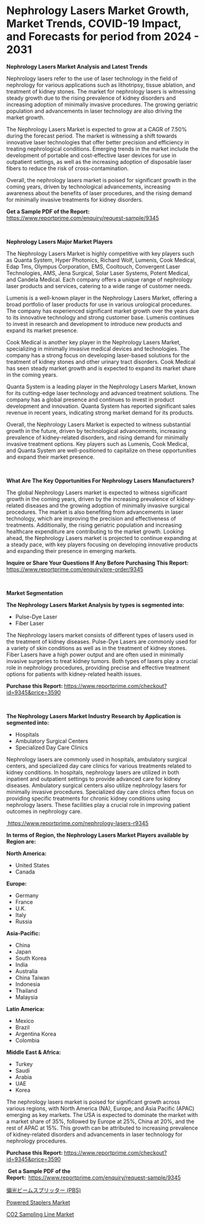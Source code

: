<p><h1>Nephrology Lasers Market Growth, Market Trends, COVID-19 Impact, and Forecasts for period from 2024 - 2031</h1></p><p><strong>Nephrology Lasers Market Analysis and Latest Trends</strong></p>
<p><p>Nephrology lasers refer to the use of laser technology in the field of nephrology for various applications such as lithotripsy, tissue ablation, and treatment of kidney stones. The market for nephrology lasers is witnessing steady growth due to the rising prevalence of kidney disorders and increasing adoption of minimally invasive procedures. The growing geriatric population and advancements in laser technology are also driving the market growth.</p><p>The Nephrology Lasers Market is expected to grow at a CAGR of 7.50% during the forecast period. The market is witnessing a shift towards innovative laser technologies that offer better precision and efficiency in treating nephrological conditions. Emerging trends in the market include the development of portable and cost-effective laser devices for use in outpatient settings, as well as the increasing adoption of disposable laser fibers to reduce the risk of cross-contamination.</p><p>Overall, the nephrology lasers market is poised for significant growth in the coming years, driven by technological advancements, increasing awareness about the benefits of laser procedures, and the rising demand for minimally invasive treatments for kidney disorders.</p></p>
<p><strong>Get a Sample PDF of the Report:&nbsp;</strong> <a href="https://www.reportprime.com/enquiry/request-sample/9345">https://www.reportprime.com/enquiry/request-sample/9345</a></p>
<p>&nbsp;</p>
<p><strong>Nephrology Lasers Major Market Players</strong></p>
<p><p>The Nephrology Lasers Market is highly competitive with key players such as Quanta System, Hyper Photonics, Richard Wolf, Lumenis, Cook Medical, Edap Tms, Olympus Corporation, EMS, Cooltouch, Convergent Laser Technologies, AMS, Jena Surgical, Solar Laser Systems, Potent Medical, and Candela Medical. Each company offers a unique range of nephrology laser products and services, catering to a wide range of customer needs.</p><p>Lumenis is a well-known player in the Nephrology Lasers Market, offering a broad portfolio of laser products for use in various urological procedures. The company has experienced significant market growth over the years due to its innovative technology and strong customer base. Lumenis continues to invest in research and development to introduce new products and expand its market presence.</p><p>Cook Medical is another key player in the Nephrology Lasers Market, specializing in minimally invasive medical devices and technologies. The company has a strong focus on developing laser-based solutions for the treatment of kidney stones and other urinary tract disorders. Cook Medical has seen steady market growth and is expected to expand its market share in the coming years.</p><p>Quanta System is a leading player in the Nephrology Lasers Market, known for its cutting-edge laser technology and advanced treatment solutions. The company has a global presence and continues to invest in product development and innovation. Quanta System has reported significant sales revenue in recent years, indicating strong market demand for its products.</p><p>Overall, the Nephrology Lasers Market is expected to witness substantial growth in the future, driven by technological advancements, increasing prevalence of kidney-related disorders, and rising demand for minimally invasive treatment options. Key players such as Lumenis, Cook Medical, and Quanta System are well-positioned to capitalize on these opportunities and expand their market presence.</p></p>
<p>&nbsp;</p>
<p><strong>What Are The Key Opportunities For Nephrology Lasers Manufacturers?</strong></p>
<p><p>The global Nephrology Lasers market is expected to witness significant growth in the coming years, driven by the increasing prevalence of kidney-related diseases and the growing adoption of minimally invasive surgical procedures. The market is also benefiting from advancements in laser technology, which are improving the precision and effectiveness of treatments. Additionally, the rising geriatric population and increasing healthcare expenditure are contributing to the market growth. Looking ahead, the Nephrology Lasers market is projected to continue expanding at a steady pace, with key players focusing on developing innovative products and expanding their presence in emerging markets.</p></p>
<p><strong>Inquire or Share Your Questions If Any Before Purchasing This Report:</strong> <a href="https://www.reportprime.com/enquiry/pre-order/9345">https://www.reportprime.com/enquiry/pre-order/9345</a></p>
<p>&nbsp;</p>
<p><strong>Market Segmentation</strong></p>
<p><strong>The Nephrology Lasers Market Analysis by types is segmented into:</strong></p>
<p><ul><li>Pulse-Dye Laser</li><li>Fiber Laser</li></ul></p>
<p><p>The Nephrology lasers market consists of different types of lasers used in the treatment of kidney diseases. Pulse-Dye Lasers are commonly used for a variety of skin conditions as well as in the treatment of kidney stones. Fiber Lasers have a high power output and are often used in minimally invasive surgeries to treat kidney tumors. Both types of lasers play a crucial role in nephrology procedures, providing precise and effective treatment options for patients with kidney-related health issues.</p></p>
<p><strong>Purchase this Report:&nbsp;</strong><a href="https://www.reportprime.com/checkout?id=9345&price=3590">https://www.reportprime.com/checkout?id=9345&price=3590</a></p>
<p>&nbsp;</p>
<p><strong>The Nephrology Lasers Market Industry Research by Application is segmented into:</strong></p>
<p><ul><li>Hospitals</li><li>Ambulatory Surgical Centers</li><li>Specialized Day Care Clinics</li></ul></p>
<p><p>Nephrology lasers are commonly used in hospitals, ambulatory surgical centers, and specialized day care clinics for various treatments related to kidney conditions. In hospitals, nephrology lasers are utilized in both inpatient and outpatient settings to provide advanced care for kidney diseases. Ambulatory surgical centers also utilize nephrology lasers for minimally invasive procedures. Specialized day care clinics often focus on providing specific treatments for chronic kidney conditions using nephrology lasers. These facilities play a crucial role in improving patient outcomes in nephrology care.</p></p>
<p><a href="https://www.reportprime.com/nephrology-lasers-r9345">&nbsp;https://www.reportprime.com/nephrology-lasers-r9345</a></p>
<p><strong>In terms of Region, the Nephrology Lasers Market Players available by Region are:</strong></p>
<p>
    <p> <strong> North America: </strong>
        <ul>
            <li>United States</li>
            <li>Canada</li>
        </ul>
        </p> 
    <p> <strong> Europe: </strong>
        <ul>
            <li>Germany</li>
            <li>France</li>
            <li>U.K.</li>
            <li>Italy</li>
            <li>Russia</li>
        </ul>
        </p> 
    <p> <strong> Asia-Pacific: </strong>
        <ul>
            <li>China</li>
            <li>Japan</li>
            <li>South Korea</li>
            <li>India</li>
            <li>Australia</li>
            <li>China Taiwan</li>
            <li>Indonesia</li>
            <li>Thailand</li>
            <li>Malaysia</li>
        </ul>
        </p> 
    <p> <strong> Latin America: </strong>
        <ul>
            <li>Mexico</li>
            <li>Brazil</li>
            <li>Argentina Korea</li>
            <li>Colombia</li>
        </ul>
        </p> 
    <p> <strong> Middle East & Africa: </strong>
        <ul>
            <li>Turkey</li>
            <li>Saudi</li>
            <li>Arabia</li>
            <li>UAE</li>
            <li>Korea</li>
        </ul>
    </p>
    </p>
<p><p>The nephrology lasers market is poised for significant growth across various regions, with North America (NA), Europe, and Asia Pacific (APAC) emerging as key markets. The USA is expected to dominate the market with a market share of 35%, followed by Europe at 25%, China at 20%, and the rest of APAC at 15%. This growth can be attributed to increasing prevalence of kidney-related disorders and advancements in laser technology for nephrology procedures.</p></p>
<p><strong>Purchase this Report: </strong><a href="https://www.reportprime.com/checkout?id=9345&price=3590">https://www.reportprime.com/checkout?id=9345&price=3590</a></p>
<p>&nbsp;<strong>Get a Sample PDF of the Report:&nbsp;&nbsp;</strong><a href="https://www.reportprime.com/enquiry/request-sample/9345">https://www.reportprime.com/enquiry/request-sample/9345</a></p>
<p><strong></strong></p>
<p><p><a href="https://github.com/SimeonBode1/Market-Research-Report-List-1/blob/main/228810983662.md">偏光ビームスプリッター (PBS)</a></p><p><a href="https://github.com/ruddyyedelwadw/Market-Research-Report-List-3/blob/main/powered-staplers-market.md">Powered Staplers Market</a></p><p><a href="https://github.com/lorenzaSchmeler/Market-Research-Report-List-2/blob/main/co2-sampling-line-market.md">CO2 Sampling Line Market</a></p></p>